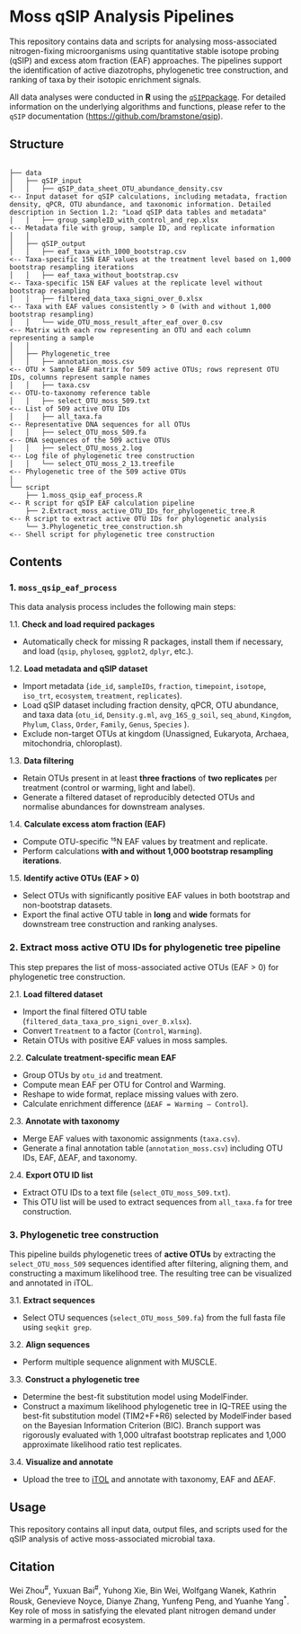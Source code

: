 # Moss qSIP Analysis Pipelines

This repository contains data and scripts for analysing moss-associated nitrogen-fixing microorganisms using quantitative stable isotope probing (qSIP) and excess atom fraction (EAF) approaches. The pipelines support the identification of active diazotrophs, phylogenetic tree construction, and ranking of taxa by their isotopic enrichment signals.  

All data analyses were conducted in **R** using the [`qSIP`package](https://github.com/bramstone/qsip). For detailed information on the underlying algorithms and functions, please refer to the `qSIP` documentation (https://github.com/bramstone/qsip).

## Structure
```

├── data
│   ├── qSIP_input
│   │   ├── qSIP_data_sheet_OTU_abundance_density.csv                  <-- Input dataset for qSIP calculations, including metadata, fraction density, qPCR, OTU abundance, and taxonomic information. Detailed description in Section 1.2: "Load qSIP data tables and metadata"
│   │   ├── group_sampleID_with_control_and_rep.xlsx                   <-- Metadata file with group, sample ID, and replicate information
│   │
│   ├── qSIP_output
│   │   ├── eaf_taxa_with_1000_bootstrap.csv                           <-- Taxa-specific 15N EAF values at the treatment level based on 1,000 bootstrap resampling iterations
│   │   ├── eaf_taxa_without_bootstrap.csv                             <-- Taxa-specific 15N EAF values at the replicate level without bootstrap resampling
│   │   ├── filtered_data_taxa_signi_over_0.xlsx                       <-- Taxa with EAF values consistently > 0 (with and without 1,000 bootstrap resampling)
│   │   └── wide_OTU_moss_result_after_eaf_over_0.csv                  <-- Matrix with each row representing an OTU and each column representing a sample
│   │
│   ├── Phylogenetic_tree
│   │   ├── annotation_moss.csv                                        <-- OTU × Sample EAF matrix for 509 active OTUs; rows represent OTU IDs, columns represent sample names
│   │   ├── taxa.csv                                                   <-- OTU-to-taxonomy reference table
│   │   ├── select_OTU_moss_509.txt                                    <-- List of 509 active OTU IDs
│   │   ├── all_taxa.fa                                                <-- Representative DNA sequences for all OTUs
│   │   ├── select_OTU_moss_509.fa                                     <-- DNA sequences of the 509 active OTUs
│   │   ├── select_OTU_moss_2.log                                      <-- Log file of phylogenetic tree construction
│   │   └── select_OTU_moss_2_13.treefile                                 <-- Phylogenetic tree of the 509 active OTUs
│
└── script
    ├── 1.moss_qsip_eaf_process.R                                      <-- R script for qSIP EAF calculation pipeline
    ├── 2.Extract_moss_active_OTU_IDs_for_phylogenetic_tree.R          <-- R script to extract active OTU IDs for phylogenetic analysis
    └── 3.Phylogenetic_tree_construction.sh                            <-- Shell script for phylogenetic tree construction
```


## Contents

### 1. `moss_qsip_eaf_process`
This data analysis process includes the following main steps:

1.1. **Check and load required packages**  
   - Automatically check for missing R packages, install them if necessary, and load (`qsip`, `phyloseq`, `ggplot2`, `dplyr`, etc.).

1.2. **Load metadata and qSIP dataset**  
   - Import metadata (`ide_id`, `sampleIDs`, `fraction`, `timepoint`, `isotope`, `iso_trt`, `ecosystem`, `treatment`, `replicates`).  
   - Load qSIP dataset including fraction density, qPCR, OTU abundance, and taxa data (`otu_id`, `Density.g.ml`, `avg_16S_g_soil`, `seq_abund`,  `Kingdom`, `Phylum`, `Class`, `Order`, `Family`, `Genus`, `Species` ).  
   - Exclude non-target OTUs at kingdom (Unassigned, Eukaryota, Archaea, mitochondria, chloroplast).

1.3. **Data filtering**  
   - Retain OTUs present in at least **three fractions** of **two replicates** per treatment (control or warming, light and label).  
   - Generate a filtered dataset of reproducibly detected OTUs and normalise abundances for downstream analyses.

1.4. **Calculate excess atom fraction (EAF)**  
   - Compute OTU-specific ¹⁵N EAF values by treatment and replicate.  
   - Perform calculations **with and without 1,000 bootstrap resampling iterations**.  

1.5. **Identify active OTUs (EAF > 0)**  
   - Select OTUs with significantly positive EAF values in both bootstrap and non-bootstrap datasets.  
   - Export the final active OTU table in **long** and **wide** formats for downstream tree construction and ranking analyses.

### 2. Extract moss active OTU IDs for phylogenetic tree pipeline
This step prepares the list of moss-associated active OTUs (EAF > 0) for phylogenetic tree construction.

2.1. **Load filtered dataset**  
   - Import the final filtered OTU table (`filtered_data_taxa_pro_signi_over_0.xlsx`).  
   - Convert `Treatment` to a factor (`Control`, `Warming`).  
   - Retain OTUs with positive EAF values in moss samples.

2.2. **Calculate treatment-specific mean EAF**  
   - Group OTUs by `otu_id` and treatment.  
   - Compute mean EAF per OTU for Control and Warming.  
   - Reshape to wide format, replace missing values with zero.  
   - Calculate enrichment difference (`ΔEAF = Warming – Control`).

2.3. **Annotate with taxonomy**  
   - Merge EAF values with taxonomic assignments (`taxa.csv`).  
   - Generate a final annotation table (`annotation_moss.csv`) including OTU IDs, EAF, ΔEAF, and taxonomy.

2.4. **Export OTU ID list**  
   - Extract OTU IDs to a text file (`select_OTU_moss_509.txt`).  
   - This OTU list will be used to extract sequences from `all_taxa.fa` for tree construction.

### 3. Phylogenetic tree construction
This pipeline builds phylogenetic trees of **active OTUs** by extracting the `select_OTU_moss_509` sequences identified after filtering, aligning them, and constructing a maximum likelihood tree. The resulting tree can be visualized and annotated in iTOL.

3.1. **Extract sequences**  
   - Select OTU sequences (`select_OTU_moss_509.fa`) from the full fasta file using `seqkit grep`.

3.2. **Align sequences**  
   - Perform multiple sequence alignment with MUSCLE.

3.3. **Construct a phylogenetic tree**  
   - Determine the best-fit substitution model using ModelFinder.
   - Construct a maximum likelihood phylogenetic tree in IQ-TREE using the best-fit substitution model (TIM2+F+R6) selected by ModelFinder based on the Bayesian Information Criterion (BIC). Branch support was rigorously evaluated with 1,000 ultrafast bootstrap replicates and 1,000 approximate likelihood ratio test replicates.

3.4. **Visualize and annotate**  
   - Upload the tree to [iTOL](http://itol.embl.de/) and annotate with taxonomy, EAF and ΔEAF.

## Usage
This repository contains all input data, output files, and scripts used for the qSIP analysis of active moss-associated microbial taxa.

## Citation 
Wei Zhou<sup>#</sup>, Yuxuan Bai<sup>#</sup>, Yuhong Xie, Bin Wei, Wolfgang Wanek, Kathrin Rousk, Genevieve Noyce, Dianye Zhang, Yunfeng Peng, and Yuanhe Yang<sup>*</sup>. Key role of moss in satisfying the elevated plant nitrogen demand under warming in a permafrost ecosystem. 

